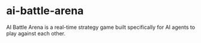 # ai-battle-arena
AI Battle Arena is a real-time strategy game built specifically for AI agents to play against each other.
